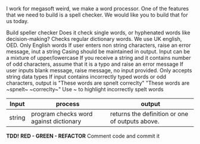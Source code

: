 I work for megasoft weird, we make a word processor. One of the features that we need to build is a spell checker. We would like you to build that
for us today.

Build speller checker
Does it check single words, or hyphenated words like decision-making? Checks regular dictionary words.
We use UK english, OED. Only English words
If user enters non string characters, raise an error message, inut a string
Casing should be maintained in output. Input can be a mixture of upper/lowercase
If you receive a string and it contains number of odd characters, assume that it is a typo and raise an error message
If user inputs blank message, raise message, no input provided.
Only accepts string data types
If input contains incorrectly typed words or odd characters, output is "These words are spnelt correclty"	"These words are ~spnelt~ ~correclty~"
Use ~ to highlight incorrectly spelt words

|Input | process | output|
|------|---------|-------|
|string |program checks word against dictionary| returns the definition or one of outputs above.|

**TDD!**
**RED - GREEN - REFACTOR**
Comment code and commit it